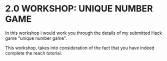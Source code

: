 # 2.0 WORKSHOP: UNIQUE NUMBER GAME

In this workshop i would work you through the details of my submitted Hack game "unique number game".

This workshop, takes into consideration of the fact that you have indeed complete the reach tutorial.
